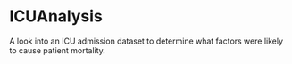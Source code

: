 # ICUAnalysis
A look into an ICU admission dataset to determine what factors were likely to cause patient mortality.
